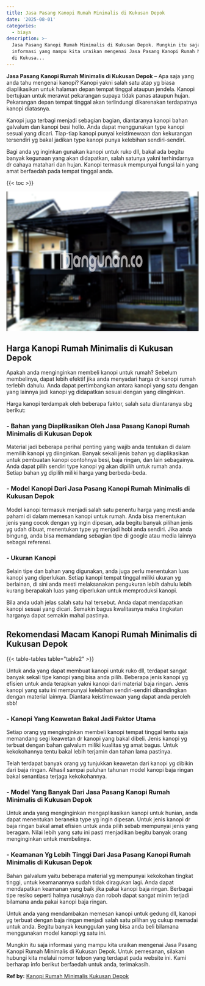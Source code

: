 ```yaml
---
title: Jasa Pasang Kanopi Rumah Minimalis di Kukusan Depok
date: '2025-08-01'
categories:
  - biaya
description: >-
  Jasa Pasang Kanopi Rumah Minimalis di Kukusan Depok. Mungkin itu saja
  informasi yang mampu kita uraikan mengenai Jasa Pasang Kanopi Rumah Minimalis
  di Kukusa...
---
```


**Jasa Pasang Kanopi Rumah Minimalis di Kukusan Depok** – Apa saja yang anda tahu mengenai kanopi? Kanopi yakni salah satu atap yg biasa diaplikasikan untuk halaman depan tempat tinggal ataupun jendela. Kanopi bertujuan untuk merawat pekarangan supaya tidak panas ataupun hujan. Pekarangan depan tempat tinggal akan terlindungi dikarenakan terdapatnya kanopi diatasnya.

Kanopi juga terbagi menjadi sebagian bagian, diantaranya kanopi bahan galvalum dan kanopi besi hollo. Anda dapat menggunakan type kanopi sesuai yang dicari. Tiap-tiap kanopi punyai keistimewaan dan kekurangan tersendiri yg bakal jadikan type kanopi punya kelebihan sendiri-sendiri.

Bagi anda yg inginkan gunakan kanopi untuk ruko dll, bakal ada begitu banyak kegunaan yang akan didapatkan, salah satunya yakni terhindarnya dr cahaya matahari dan hujan. Kanopi termasuk mempunyai fungsi lain yang amat berfaedah pada tempat tinggal anda.

{{< toc >}}

![Jasa Pasang Kanopi Rumah Minimalis di Kukusan Depok](/images/harga-kanopi-minimalis-50.png)

## Harga Kanopi Rumah Minimalis di Kukusan Depok

Apakah anda menginginkan membeli kanopi untuk rumah? Sebelum membelinya, dapat lebih efektif jika anda menyadari harga dr kanopi rumah terlebih dahulu. Anda dapat pertimbangkan antara kanopi yang satu dengan yang lainnya jadi kanopi yg didapatkan sesuai dengan yang diinginkan.

Harga kanopi terdampak oleh beberapa faktor, salah satu diantaranya sbg berikut:

### \- Bahan yang Diaplikasikan Oleh Jasa Pasang Kanopi Rumah Minimalis di Kukusan Depok

Material jadi beberapa perihal penting yang wajib anda tentukan di dalam memilih kanopi yg diinginkan. Banyak sekali jenis bahan yg diaplikasikan untuk pembuatan kanopi contohnya besi, baja ringan, dan lain sebagainya. Anda dapat pilih sendiri type kanopi yg akan dipilih untuk rumah anda. Setiap bahan yg dipilih miliki harga yang berbeda-beda.

### \- Model Kanopi Dari Jasa Pasang Kanopi Rumah Minimalis di Kukusan Depok

Model kanopi termasuk menjadi salah satu penentu harga yang mesti anda pahami di dalam memesan kanopi untuk rumah. Anda bisa menentukan jenis yang cocok dengan yg ingin dipesan, ada begitu banyak pilihan jenis yg udah dibuat, menentukan type yg menjadi hobi anda sendiri. Jika anda bingung, anda bisa memandang sebagian tipe di google atau media lainnya sebagai referensi.

### \- Ukuran Kanopi

Selain tipe dan bahan yang digunakan, anda juga perlu menentukan luas kanopi yang diperlukan. Setiap kanopi tempat tinggal miliki ukuran yg berlainan, di sini anda mesti melaksanakan pengukuran lebih dahulu lebih kurang berapakah luas yang diperlukan untuk memproduksi kanopi.

Bila anda udah jelas salah satu hal tersebut. Anda dapat mendapatkan kanopi sesuai yang dicari. Semakin bagus kwalitasnya maka tingkatan harganya dapat semakin mahal pastinya.

## Rekomendasi Macam Kanopi Rumah Minimalis di Kukusan Depok

{{< table-tables table="table2" >}}

Untuk anda yang dapat membuat kanopi untuk ruko dll, terdapat sangat banyak sekali tipe kanopi yang bisa anda pilih. Beberapa jenis kanopi yg efisien untuk anda terapkan yakni kanopi dari material baja ringan. Jenis kanopi yang satu ini mempunyai kelebihan sendiri-sendiri dibandingkan dengan material lainnya. Diantara keistimewaan yang dapat anda peroleh sbb!

### \- Kanopi Yang Keawetan Bakal Jadi Faktor Utama

Setiap orang yg menginginkan membeli kanopi tempat tinggal tentu saja memandang segi keawetan dr kanopi yang bakal dibeli. Jenis kanopi yg terbuat dengan bahan galvalum miliki kualitas yg amat bagus. Untuk kekokohannya tentu bakal lebih terjamin dan tahan lama pastinya.

Telah terdapat banyak orang yg tunjukkan keawetan dari kanopi yg dibikin dari baja ringan. Alhasil sampai puluhan tahunan model kanopi baja ringan bakal senantiasa terjaga kekokohannya.

### \- Model Yang Banyak Dari Jasa Pasang Kanopi Rumah Minimalis di Kukusan Depok

Untuk anda yang menginginkan mengaplikasikan kanopi untuk hunian, anda dapat menentukan beraneka type yg ingin dipesan. Untuk jenis kanopi dr baja ringan bakal amat efisien untuk anda pilih sebab mempunyai jenis yang beragam. Nilai lebih yang satu ini pasti menjadikan begitu banyak orang menginginkan untuk membelinya.

### \- Keamanan Yg Lebih Tinggi Dari Jasa Pasang Kanopi Rumah Minimalis di Kukusan Depok

Bahan galvalum yaitu beberapa material yg mempunyai kekokohan tingkat tinggi, untuk keamanannya sudah tidak diragukan lagi. Anda dapat mendapatkan keamanan yang baik jika pakai kanopi baja ringan. Berbagai tipe resiko seperti halnya rusaknya dan roboh dapat sangat minim terjadi bilamana anda pakai kanopi baja ringan.

Untuk anda yang mendambakan memesan kanopi untuk gedung dll, kanopi yg terbuat dengan baja ringan menjadi salah satu pilihan yg cukup memadai untuk anda. Begitu banyak keunggulan yang bisa anda beli bilamana menggunakan model kanopi yg satu ini.

Mungkin itu saja informasi yang mampu kita uraikan mengenai Jasa Pasang Kanopi Rumah Minimalis di Kukusan Depok. Untuk pemesanan, silakan hubungi kita melalui nomor telpon yang terdapat pada website ini. Kami berharap info berikut berfaedah untuk anda, terimakasih.

**Ref by:**  [Kanopi Rumah Minimalis Kukusan Depok](https://id.wikipedia.org/wiki/Kanopi)
